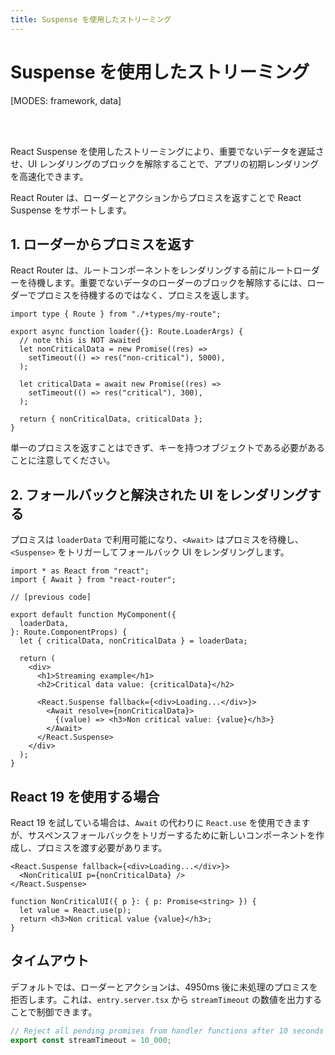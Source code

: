 ```yaml
---
title: Suspense を使用したストリーミング
---
```


# Suspense を使用したストリーミング

[MODES: framework, data]

<br/>
<br/>

React Suspense を使用したストリーミングにより、重要でないデータを遅延させ、UI レンダリングのブロックを解除することで、アプリの初期レンダリングを高速化できます。

React Router は、ローダーとアクションからプロミスを返すことで React Suspense をサポートします。

## 1. ローダーからプロミスを返す

React Router は、ルートコンポーネントをレンダリングする前にルートローダーを待機します。重要でないデータのローダーのブロックを解除するには、ローダーでプロミスを待機するのではなく、プロミスを返します。

```tsx
import type { Route } from "./+types/my-route";

export async function loader({}: Route.LoaderArgs) {
  // note this is NOT awaited
  let nonCriticalData = new Promise((res) =>
    setTimeout(() => res("non-critical"), 5000),
  );

  let criticalData = await new Promise((res) =>
    setTimeout(() => res("critical"), 300),
  );

  return { nonCriticalData, criticalData };
}
```

単一のプロミスを返すことはできず、キーを持つオブジェクトである必要があることに注意してください。

## 2. フォールバックと解決された UI をレンダリングする

プロミスは `loaderData` で利用可能になり、`<Await>` はプロミスを待機し、`<Suspense>` をトリガーしてフォールバック UI をレンダリングします。

```tsx
import * as React from "react";
import { Await } from "react-router";

// [previous code]

export default function MyComponent({
  loaderData,
}: Route.ComponentProps) {
  let { criticalData, nonCriticalData } = loaderData;

  return (
    <div>
      <h1>Streaming example</h1>
      <h2>Critical data value: {criticalData}</h2>

      <React.Suspense fallback={<div>Loading...</div>}>
        <Await resolve={nonCriticalData}>
          {(value) => <h3>Non critical value: {value}</h3>}
        </Await>
      </React.Suspense>
    </div>
  );
}
```

## React 19 を使用する場合

React 19 を試している場合は、`Await` の代わりに `React.use` を使用できますが、サスペンスフォールバックをトリガーするために新しいコンポーネントを作成し、プロミスを渡す必要があります。

```tsx
<React.Suspense fallback={<div>Loading...</div>}>
  <NonCriticalUI p={nonCriticalData} />
</React.Suspense>
```

```tsx
function NonCriticalUI({ p }: { p: Promise<string> }) {
  let value = React.use(p);
  return <h3>Non critical value {value}</h3>;
}
```

## タイムアウト

デフォルトでは、ローダーとアクションは、4950ms 後に未処理のプロミスを拒否します。これは、`entry.server.tsx` から `streamTimeout` の数値を出力することで制御できます。

```ts filename=entry.server.tsx
// Reject all pending promises from handler functions after 10 seconds
export const streamTimeout = 10_000;
```